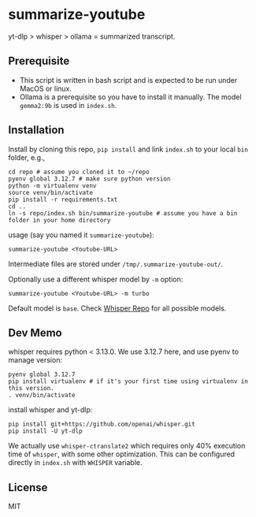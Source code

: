 # summarize-youtube

yt-dlp > whisper > ollama = summarized transcript.


## Prerequisite

 - This script is written in bash script and is expected to be run under MacOS or linux.
 - Ollama is a prerequisite so you have to install it manually. The model `gemma2:9b` is used in `index.sh`.


## Installation

Install by cloning this repo, `pip install` and link `index.sh` to your local `bin` folder, e.g.,

    cd repo # assume you cloned it to ~/repo
    pyenv global 3.12.7 # make sure python version
    python -m virtualenv venv
    source venv/bin/activate
    pip install -r requirements.txt
    cd ..
    ln -s repo/index.sh bin/summarize-youtube # assume you have a bin folder in your home directory


usage (say you named it `summarize-youtube`):
    
    summarize-youtube <Youtube-URL>

Intermediate files are stored under `/tmp/.summarize-youtube-out/`.

Optionally use a different whisper model by `-m` option:

    summarize-youtube <Youtube-URL> -m turbo

Default model is `base`. Check [Whisper Repo](https://github.com/openai/whisper) for all possible models.


## Dev Memo

whisper requires python < 3.13.0. We use 3.12.7 here, and use pyenv to manage version:

    pyenv global 3.12.7
    pip install virtualenv # if it's your first time using virtualenv in this version.
    . venv/bin/activate


install whisper and yt-dlp:

    pip install git+https://github.com/openai/whisper.git
    pip install -U yt-dlp


We actually use `whisper-ctranslate2` which requires only 40% execution time of `whisper`, with some other optimization. This can be configured directly in `index.sh` with `WHISPER` variable.


## License

MIT

